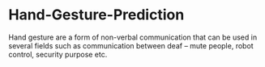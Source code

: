 # Hand-Gesture-Prediction
 Hand gesture are a form of non-verbal communication that can be used in several fields such as communication between deaf – mute people, robot control, security purpose etc. 
